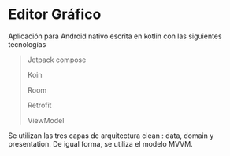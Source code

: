 # Editor Gráfico


Aplicación para Android nativo escrita en kotlin con  las siguientes tecnologías

> Jetpack compose
> 
> Koin
> 
> Room
> 
> Retrofit
>
> ViewModel


Se utilizan las tres capas de arquitectura clean : data, domain y presentation. De igual forma, se utiliza el modelo MVVM.
